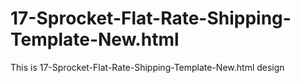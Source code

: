 # 17-Sprocket-Flat-Rate-Shipping-Template-New.html
This is 17-Sprocket-Flat-Rate-Shipping-Template-New.html design
